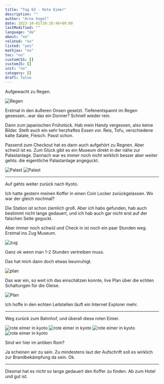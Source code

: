 ```yaml
---
title: "Tag 63 - Rote Eimer"
description: ""
author: "Arne Vogel"
date: 2023-10-01T20:10:46+09:00
lastModified: ""
language: "de"
about: "no"
related: "no"
listed: "yes"
mathjax: "no"
toc: "no"
customCSS: []
customJS: []
init: "no"
category: []
draft: false
---
```


Aufgewacht zu Regen.

![Regen](regen.jpg)

Erstmal in den äußeren Onsen gesetzt.
Tiefenentspannt im Regen gesessen…war das ein Donner? Schnell wieder rein.

Dann zum japanischen Frühstück.
Hab mein Handy vergessen, also keine Bilder.
Stellt euch ein sehr herzhaftes Essen vor.
Reis, Tofu, verschiedene kalte Salate, Fleisch.
Passt schon.

Passend zum Checkout hat es dann auch aufgehört zu Regnen.
Aber schwül ist es.
Zum Glück gibt es ein Museum direkt in der nähe zur Palastanlage.
Dannach war es immer noch nicht wirklich besser aber weiter gehts: die eigentliche Palastanlage angeguckt.

![Palast](palast.jpg)
![Palast](palast2.jpg)

---

Auf gehts weiter zurück nach Kyoto.

Ich hatte gestern meinen Koffer in einen Coin Locker zurückgelassen.
Wo war der gleich nochmal?

Die Station ist schon ziemlich groß.
Aber ich habs gefunden, hab auch bestimmt nicht lange gedauert, und ich hab auch gar nicht erst auf der falschen Seite geguckt.

Aber immer noch schwül und Check in ist noch ein paar Stunden weg.
Erstmal ins Zug Museum.

![zug](zug.jpg)

Ganz ok wenn man 1-2 Stunden vertreiben muss.

Das hat mich dann doch etwas beunruhigt.

![plan](plan.jpg)

Das war ein, so weit ich das einschätzen konnte, live Plan über die echten Schaltungen für die Gleise.

![Plan](plan2.jpg)

Ich hoffe in den echten Leitstellen läuft ein Internet Explorer mehr.

---

Weg zurück zum Bahnhof, und überall diese roten Eimer.

![rote eimer in kyoto](rot.jpg)
![rote eimer in kyoto](rot2.jpg)
![rote eimer in kyoto](rot3.jpg)
![rote eimer in kyoto](rot4.jpg)

Sind wir hier im antiken Rom?

Ja scheinen wir zu sein.
Zu mindestens laut der Aufschrift soll es wirklich zur Brandbekämpfung da sein.
Ok.

---

Diesmal hat es nicht so lange gedauert den Koffer zu finden.
Ab zum Hotel und gut ist.
